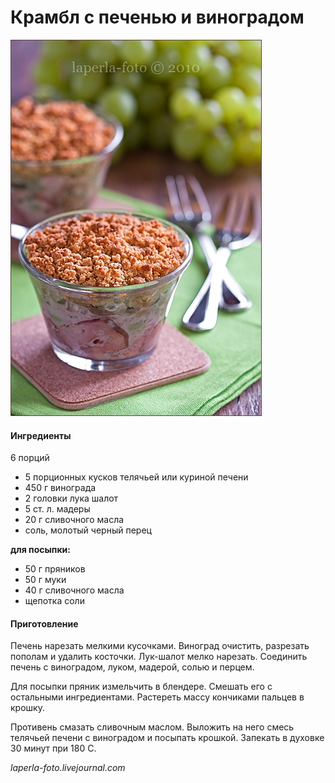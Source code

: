 ﻿---
image: ../pics/crumble-lever.jpg
---
# Крамбл с печенью и виноградом

![Крамбл с печенью и виноградом](../pics/crumble-lever.jpg)

#### Ингредиенты

6 порций

* 5 порционных кусков телячьей или куриной печени
* 450 г винограда
* 2 головки лука шалот
* 5 ст. л. мадеры
* 20 г сливочного масла
* соль, молотый черный перец

**для посыпки:**

* 50 г пряников
* 50 г муки
* 40 г сливочного масла
* щепотка соли

#### Приготовление

Печень нарезать мелкими кусочками. Виноград очистить, разрезать пополам и удалить косточки. Лук-шалот мелко нарезать. Соединить печень с виноградом, луком, мадерой, солью и перцем.

Для посыпки пряник измельчить в блендере. Смешать его с остальными ингредиентами. Растереть массу кончиками пальцев в крошку.

Противень смазать сливочным маслом. Выложить на него смесь телячьей печени с виноградом и посыпать крошкой. Запекать в духовке 30 минут при 180 С.

*laperla-foto.livejournal.com*
